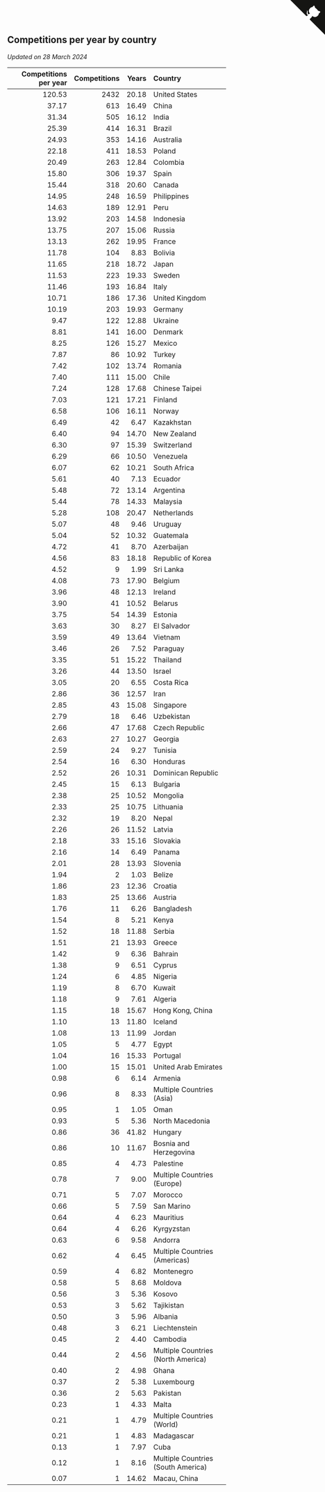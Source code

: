 ## Competitions per year by country

*Updated on 28 March 2024*

| Competitions per year | Competitions | Years | Country |
| ---: | ---: | ---: | :--- |
| 120.53 | 2432 | 20.18 | United States |
| 37.17 | 613 | 16.49 | China |
| 31.34 | 505 | 16.12 | India |
| 25.39 | 414 | 16.31 | Brazil |
| 24.93 | 353 | 14.16 | Australia |
| 22.18 | 411 | 18.53 | Poland |
| 20.49 | 263 | 12.84 | Colombia |
| 15.80 | 306 | 19.37 | Spain |
| 15.44 | 318 | 20.60 | Canada |
| 14.95 | 248 | 16.59 | Philippines |
| 14.63 | 189 | 12.91 | Peru |
| 13.92 | 203 | 14.58 | Indonesia |
| 13.75 | 207 | 15.06 | Russia |
| 13.13 | 262 | 19.95 | France |
| 11.78 | 104 | 8.83 | Bolivia |
| 11.65 | 218 | 18.72 | Japan |
| 11.53 | 223 | 19.33 | Sweden |
| 11.46 | 193 | 16.84 | Italy |
| 10.71 | 186 | 17.36 | United Kingdom |
| 10.19 | 203 | 19.93 | Germany |
| 9.47 | 122 | 12.88 | Ukraine |
| 8.81 | 141 | 16.00 | Denmark |
| 8.25 | 126 | 15.27 | Mexico |
| 7.87 | 86 | 10.92 | Turkey |
| 7.42 | 102 | 13.74 | Romania |
| 7.40 | 111 | 15.00 | Chile |
| 7.24 | 128 | 17.68 | Chinese Taipei |
| 7.03 | 121 | 17.21 | Finland |
| 6.58 | 106 | 16.11 | Norway |
| 6.49 | 42 | 6.47 | Kazakhstan |
| 6.40 | 94 | 14.70 | New Zealand |
| 6.30 | 97 | 15.39 | Switzerland |
| 6.29 | 66 | 10.50 | Venezuela |
| 6.07 | 62 | 10.21 | South Africa |
| 5.61 | 40 | 7.13 | Ecuador |
| 5.48 | 72 | 13.14 | Argentina |
| 5.44 | 78 | 14.33 | Malaysia |
| 5.28 | 108 | 20.47 | Netherlands |
| 5.07 | 48 | 9.46 | Uruguay |
| 5.04 | 52 | 10.32 | Guatemala |
| 4.72 | 41 | 8.70 | Azerbaijan |
| 4.56 | 83 | 18.18 | Republic of Korea |
| 4.52 | 9 | 1.99 | Sri Lanka |
| 4.08 | 73 | 17.90 | Belgium |
| 3.96 | 48 | 12.13 | Ireland |
| 3.90 | 41 | 10.52 | Belarus |
| 3.75 | 54 | 14.39 | Estonia |
| 3.63 | 30 | 8.27 | El Salvador |
| 3.59 | 49 | 13.64 | Vietnam |
| 3.46 | 26 | 7.52 | Paraguay |
| 3.35 | 51 | 15.22 | Thailand |
| 3.26 | 44 | 13.50 | Israel |
| 3.05 | 20 | 6.55 | Costa Rica |
| 2.86 | 36 | 12.57 | Iran |
| 2.85 | 43 | 15.08 | Singapore |
| 2.79 | 18 | 6.46 | Uzbekistan |
| 2.66 | 47 | 17.68 | Czech Republic |
| 2.63 | 27 | 10.27 | Georgia |
| 2.59 | 24 | 9.27 | Tunisia |
| 2.54 | 16 | 6.30 | Honduras |
| 2.52 | 26 | 10.31 | Dominican Republic |
| 2.45 | 15 | 6.13 | Bulgaria |
| 2.38 | 25 | 10.52 | Mongolia |
| 2.33 | 25 | 10.75 | Lithuania |
| 2.32 | 19 | 8.20 | Nepal |
| 2.26 | 26 | 11.52 | Latvia |
| 2.18 | 33 | 15.16 | Slovakia |
| 2.16 | 14 | 6.49 | Panama |
| 2.01 | 28 | 13.93 | Slovenia |
| 1.94 | 2 | 1.03 | Belize |
| 1.86 | 23 | 12.36 | Croatia |
| 1.83 | 25 | 13.66 | Austria |
| 1.76 | 11 | 6.26 | Bangladesh |
| 1.54 | 8 | 5.21 | Kenya |
| 1.52 | 18 | 11.88 | Serbia |
| 1.51 | 21 | 13.93 | Greece |
| 1.42 | 9 | 6.36 | Bahrain |
| 1.38 | 9 | 6.51 | Cyprus |
| 1.24 | 6 | 4.85 | Nigeria |
| 1.19 | 8 | 6.70 | Kuwait |
| 1.18 | 9 | 7.61 | Algeria |
| 1.15 | 18 | 15.67 | Hong Kong, China |
| 1.10 | 13 | 11.80 | Iceland |
| 1.08 | 13 | 11.99 | Jordan |
| 1.05 | 5 | 4.77 | Egypt |
| 1.04 | 16 | 15.33 | Portugal |
| 1.00 | 15 | 15.01 | United Arab Emirates |
| 0.98 | 6 | 6.14 | Armenia |
| 0.96 | 8 | 8.33 | Multiple Countries (Asia) |
| 0.95 | 1 | 1.05 | Oman |
| 0.93 | 5 | 5.36 | North Macedonia |
| 0.86 | 36 | 41.82 | Hungary |
| 0.86 | 10 | 11.67 | Bosnia and Herzegovina |
| 0.85 | 4 | 4.73 | Palestine |
| 0.78 | 7 | 9.00 | Multiple Countries (Europe) |
| 0.71 | 5 | 7.07 | Morocco |
| 0.66 | 5 | 7.59 | San Marino |
| 0.64 | 4 | 6.23 | Mauritius |
| 0.64 | 4 | 6.26 | Kyrgyzstan |
| 0.63 | 6 | 9.58 | Andorra |
| 0.62 | 4 | 6.45 | Multiple Countries (Americas) |
| 0.59 | 4 | 6.82 | Montenegro |
| 0.58 | 5 | 8.68 | Moldova |
| 0.56 | 3 | 5.36 | Kosovo |
| 0.53 | 3 | 5.62 | Tajikistan |
| 0.50 | 3 | 5.96 | Albania |
| 0.48 | 3 | 6.21 | Liechtenstein |
| 0.45 | 2 | 4.40 | Cambodia |
| 0.44 | 2 | 4.56 | Multiple Countries (North America) |
| 0.40 | 2 | 4.98 | Ghana |
| 0.37 | 2 | 5.38 | Luxembourg |
| 0.36 | 2 | 5.63 | Pakistan |
| 0.23 | 1 | 4.33 | Malta |
| 0.21 | 1 | 4.79 | Multiple Countries (World) |
| 0.21 | 1 | 4.83 | Madagascar |
| 0.13 | 1 | 7.97 | Cuba |
| 0.12 | 1 | 8.16 | Multiple Countries (South America) |
| 0.07 | 1 | 14.62 | Macau, China |


<a href="https://github.com/jonatanklosko/wca_statistics" class="github-corner" aria-label="View source on Github"><svg width="80" height="80" viewBox="0 0 250 250" style="fill:#151513; color:#fff; position: absolute; top: 0; border: 0; right: 0;" aria-hidden="true"><path d="M0,0 L115,115 L130,115 L142,142 L250,250 L250,0 Z"></path><path d="M128.3,109.0 C113.8,99.7 119.0,89.6 119.0,89.6 C122.0,82.7 120.5,78.6 120.5,78.6 C119.2,72.0 123.4,76.3 123.4,76.3 C127.3,80.9 125.5,87.3 125.5,87.3 C122.9,97.6 130.6,101.9 134.4,103.2" fill="currentColor" style="transform-origin: 130px 106px;" class="octo-arm"></path><path d="M115.0,115.0 C114.9,115.1 118.7,116.5 119.8,115.4 L133.7,101.6 C136.9,99.2 139.9,98.4 142.2,98.6 C133.8,88.0 127.5,74.4 143.8,58.0 C148.5,53.4 154.0,51.2 159.7,51.0 C160.3,49.4 163.2,43.6 171.4,40.1 C171.4,40.1 176.1,42.5 178.8,56.2 C183.1,58.6 187.2,61.8 190.9,65.4 C194.5,69.0 197.7,73.2 200.1,77.6 C213.8,80.2 216.3,84.9 216.3,84.9 C212.7,93.1 206.9,96.0 205.4,96.6 C205.1,102.4 203.0,107.8 198.3,112.5 C181.9,128.9 168.3,122.5 157.7,114.1 C157.9,116.9 156.7,120.9 152.7,124.9 L141.0,136.5 C139.8,137.7 141.6,141.9 141.8,141.8 Z" fill="currentColor" class="octo-body"></path></svg></a><style>.github-corner:hover .octo-arm{animation:octocat-wave 560ms ease-in-out}@keyframes octocat-wave{0%,100%{transform:rotate(0)}20%,60%{transform:rotate(-25deg)}40%,80%{transform:rotate(10deg)}}@media (max-width:500px){.github-corner:hover .octo-arm{animation:none}.github-corner .octo-arm{animation:octocat-wave 560ms ease-in-out}}</style>
